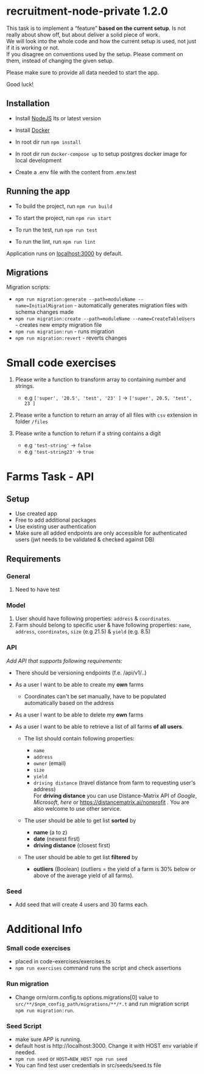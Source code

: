 # recruitment-node-private 1.2.0

This task is to implement a “feature” **based on the current setup**. Is not really about show off, but about deliver a solid piece of work.<br/>
We will look into the whole code and how the current setup is used, not just if it is working or not.<br/>
If you disagree on conventions used by the setup. Please comment on them, instead of changing the given setup.

Please make sure to provide all data needed to start the app.

Good luck!

## Installation

- Install [NodeJS](https://nodejs.org/en/) lts or latest version
- Install [Docker](https://www.docker.com/get-started/)

- In root dir run `npm install`
- In root dir run `docker-compose up` to setup postgres docker image for local development

- Create a .env file with the content from .env.test

## Running the app

- To build the project, run `npm run build`
- To start the project, run `npm run start`

- To run the test, run `npm run test`
- To run the lint, run `npm run lint`

Application runs on [localhost:3000](http://localhost:3000) by default.

## Migrations

Migration scripts:

- `npm run migration:generate --path=moduleName --name=InitialMigration` - automatically generates migration files with
  schema changes made
- `npm run migration:create --path=moduleName --name=CreateTableUsers` - creates new empty migration file
- `npm run migration:run` - runs migration
- `npm run migration:revert` - reverts changes

# Small code exercises

1. Please write a function to transform array to containing number and strings.

    - e.g `['super', '20.5', 'test', '23' ]` -> `['super', 20.5, 'test', 23 ]`

2. Please write a function to return an array of all files with `csv` extension in folder `/files`

3. Please write a function to return if a string contains a digit
    - e.g `'test-string'` -> `false`
    - e.g `'test-string23'` -> `true`

# Farms Task - API

## Setup

- Use created app
- Free to add additional packages
- Use existing user authentication
- Make sure all added endpoints are only accessible for authenticated users (jwt needs to be validated & checked against DB)

## Requirements

### General

1. Need to have test

### Model

1. User should have following properties: `address` & `coordinates`. 
2. Farm should belong to specific user & have following properties: `name`,  `address`, `coordinates`, `size` (e.g 21.5) & `yield` (e.g. 8.5)

### API

_Add API that supports following requirements:_

- There should be versioning endpoints (f.e. /api/v1/..)

- As a user I want to be able to create my **own** farms
    - Coordinates can't be set manually, have to be populated automatically based on the address

- As a user I want to be able to delete my **own** farms

- As a user I want to be able to retrieve a list of all farms **of all users**.
    - The list should contain following properties: 
      - `name`
      - `address`
      - `owner` (email)
      - `size`
      - `yield`
      - `driving distance` (travel distance from farm to requesting user's address)<br/>
          For **driving distance** you can use Distance-Matrix API of *Google*, *Microsoft*, *here* or https://distancematrix.ai/nonprofit .
          You are also welcome to use other service.

    - The user should be able to get list **sorted** by
        - **name** (a to z)
        - **date** (newest first)
        - **driving distance** (closest first)

    - The user should be able to get list **filtered** by
        - **outliers** (Boolean) (outliers = the yield of a farm is 30% below or above of the average yield of all farms).

### Seed

- Add seed that will create 4 users and 30 farms each.

# Additional Info

### Small code exercises
- placed in code-exercises/exercises.ts
- `npm run exercises` command runs the script and check assertions

### Run migration
- Change orm/orm.config.ts options.migrations[0] value to `src/**/$npm_config_path/migrations/**/*.t` and run migration script `npm run migration:run`.

### Seed Script
- make sure APP is running.
- default host is http://localhost:3000. Change it with HOST env variable if needed.
- `npm run seed` or `HOST=NEW_HOST npm run seed`
- You can find test user credentials in src/seeds/seed.ts file

<br/>
<br/>
<br/>
